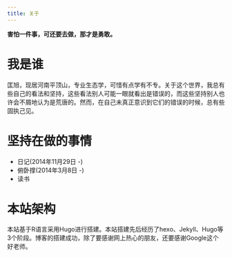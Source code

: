 ```yaml
---
title: 关于
---
```


**害怕一件事，可还要去做，那才是勇敢。**

# 我是谁
匡旭，现居河南平顶山，专业生态学，可惜有点学有不专。关于这个世界，我总有些自己的看法和坚持，这些看法别人可能一眼就看出是错误的，而这些坚持别人也许会不屑地认为是荒唐的。然而，在自己未真正意识到它们的错误的时候，总有些固执己见。

# 坚持在做的事情
* 日记(2014年11月29日 -)
* 俯卧撑(2014年3月8日 -)
* 读书

# 本站架构
本站基于R语言采用Hugo进行搭建。本站搭建先后经历了hexo、Jekyll、Hugo等3个阶段。博客的搭建成功，除了要感谢网上热心的朋友，还要感谢Google这个好老师。
